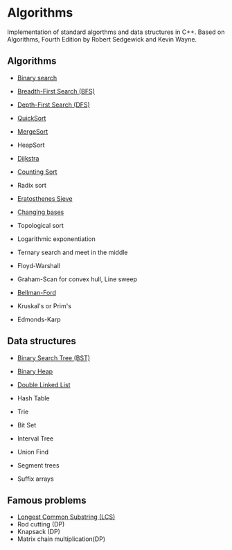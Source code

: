 # Algorithms
Implementation of standard algorthms and data structures in C++. Based on Algorithms, Fourth Edition by Robert Sedgewick and Kevin Wayne.

## Algorithms
* [Binary search](https://github.com/MantasMiksys/algorithms/blob/master/algorithms/bin_search.cpp)
* [Breadth-First Search (BFS)](https://github.com/MantasMiksys/algorithms/blob/master/algorithms/bfs.cpp)
* [Depth-First Search (DFS)](https://github.com/MantasMiksys/algorithms/blob/master/algorithms/dfs.cpp)
* [QuickSort](https://github.com/MantasMiksys/algorithms/blob/master/algorithms/quicksort.cpp)
* [MergeSort](https://github.com/MantasMiksys/algorithms/blob/master/algorithms/mergesort.cpp)
* HeapSort
* [Dijkstra](https://github.com/MantasMiksys/algorithms/blob/master/algorithms/dijkstra.cpp)

* [Counting Sort](https://github.com/MantasMiksys/algorithms/blob/master/algorithms/counting_sort.cpp)
* Radix sort
* [Eratosthenes Sieve](https://github.com/MantasMiksys/algorithms/blob/master/algorithms/eratosthenes_sieve.cpp)
* [Changing bases](https://github.com/MantasMiksys/algorithms/blob/master/algorithms/bases.cpp)

* Topological sort
* Logarithmic exponentiation

* Ternary search and meet in the middle 
* Floyd-Warshall
* Graham-Scan for convex hull, Line sweep
* [Bellman-Ford](https://github.com/MantasMiksys/algorithms/blob/master/algorithms/bellman_ford.cpp)
* Kruskal's or Prim's
* Edmonds-Karp

## Data structures

* [Binary Search Tree (BST)](https://github.com/MantasMiksys/algorithms/blob/master/bst.h)
* [Binary Heap](https://github.com/MantasMiksys/algorithms/blob/master/heap.h)
* [Double Linked List](https://github.com/MantasMiksys/algorithms/blob/master/double_linked_list.h)
* Hash Table
* Trie
* Bit Set
* Interval Tree

* Union Find 
* Segment trees
* Suffix arrays


## Famous problems
* [Longest Common Substring (LCS)](https://github.com/MantasMiksys/algorithms/blob/master/problems/lcs.cpp)
* Rod cutting (DP)
* Knapsack (DP)
* Matrix chain multiplication(DP)

